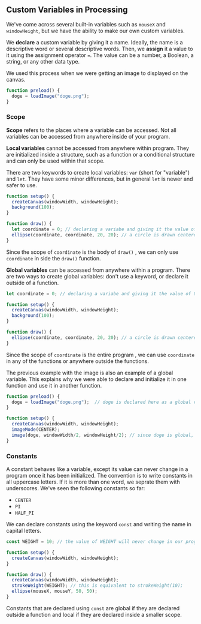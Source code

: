 ## Custom Variables in Processing

We've come across several built-in variables such as `mouseX` and `windowHeight`, but we have the ability to make our own custom variables.

We **declare** a custom variable by giving it a name. Ideally, the name is a descriptive word or several descriptive words. Then, we **assign** it a value to it using the assignment operator `=`. The value can be a number, a Boolean, a string, or any other data type.

We used this process when we were getting an image to displayed on the canvas. 

```js
function preload() {
  doge = loadImage("doge.png"); 
}
```

### Scope

**Scope** refers to the places where a variable can be accessed. Not all variables can be accessed from anywhere inside of your program.

**Local variables** cannot be accessed from anywhere within program. They are initialized inside a structure, such as a function or a conditional structure and can only be used within that scope.

There are two keywords to create local variables: `var` (short for "variable") and `let`. They have some minor differences, but in general `let` is newer and safer to use.

```js
function setup() {
  createCanvas(windowWidth, windowHeight);
  background(100);
}

function draw() {
  let coordinate = 0; // declaring a variabe and giving it the value of 0
  ellipse(coordinate, coordinate, 20, 20); // a circle is drawn centered at (0, 0)
}
```

Since the scope of `coordinate` is the body of `draw()` , we can only use `coordinate` in side the `draw()` function.

**Global variables** can be accessed from anywhere within a program. There are two ways to create global variables: don't use a keyword, or declare it outside of a function.

```js
let coordinate = 0; // declaring a variabe and giving it the value of 0

function setup() {
  createCanvas(windowWidth, windowHeight);
  background(100);
}

function draw() {
  ellipse(coordinate, coordinate, 20, 20); // a circle is drawn centered at (0, 0)
}
```

Since the scope of `coordinate` is the entire program , we can use `coordinate` in any of the functions or anywhere outside the functions.

The previous example with the image is also an example of a global variable. This explains why we were able to declare and initialize it in one function and use it in another function.

```js
function preload() {
  doge = loadImage("doge.png");  // doge is declared here as a global variable
}

function setup() {
  createCanvas(windowWidth, windowHeight);  
  imageMode(CENTER);
  image(doge, windowWidth/2, windowHeight/2); // since doge is global, we can use it here
}
```

### Constants

A constant behaves like a variable, except its value can never change in a program once it has been initialized. The convention is to write constants in all uppercase letters. If it is more than one word, we seprate them with underscores. We've seen the following constants so far:

* `CENTER`
* `PI`
* `HALF_PI`

We can declare constants using the keyword `const` and writing the name in capital letters.

```js
const WEIGHT = 10; // the value of WEIGHT will never change in our program

function setup() {
  createCanvas(windowWidth, windowHeight);
}

function draw() {
  createCanvas(windowWidth, windowHeight);
  strokeWeight(WEIGHT); // this is equivalent to strokeWeight(10);
  ellipse(mouseX, mouseY, 50, 50);
}
```

Constants that are declared using `const` are global if they are declared outside a function and local if they are declared inside a smaller scope.

## 
